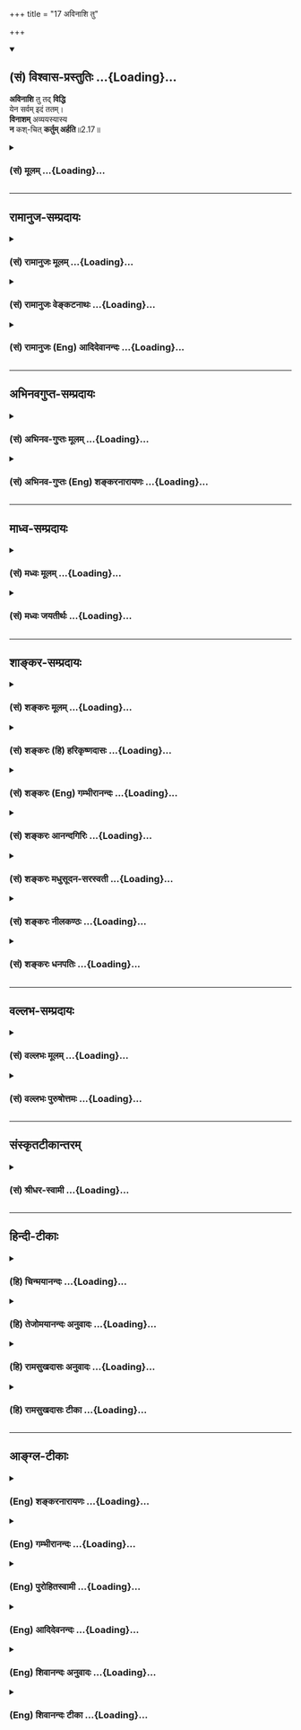 +++
title = "17 अविनाशि तु"

+++
<div class="js_include" newlevelforh1="2" title="(सं) विश्वास-प्रस्तुतिः" unfilled url="/purANam_vaiShNavam/mahAbhAratam/06-bhIShma-parva/03-bhagavad-gItA-parva/saMskRtam/vishvAsa-prastutiH/02_sAnkhya-yogaH_sarva-/17_avinAshi_tu.md">
<details open><summary><h2>(सं) विश्वास-प्रस्तुतिः ...{Loading}...</h2></summary>

**अविनाशि** तु तद् **विद्धि**  
येन सर्वम् इदं ततम्।  
**विनाशम्** अव्ययस्यास्य  
**न** कश्-चित् **कर्तुम् अर्हति**॥2.17॥
</details>
</div>
<div class="js_include collapsed" newlevelforh1="3" title="(सं) मूलम्" unfilled url="/purANam_vaiShNavam/mahAbhAratam/06-bhIShma-parva/03-bhagavad-gItA-parva/saMskRtam/mUlam/02_sAnkhya-yogaH_sarva-/17_avinAshi_tu.md">
<details><summary><h3>(सं) मूलम् ...{Loading}...</h3></summary>

अविनाशि तु तद्विद्धि येन सर्वमिदं ततम्।  
विनाशमव्ययस्यास्य न कश्चित् कर्तुमर्हति।।2.17।।
</details>
</div>


_________________
## रामानुज-सम्प्रदायः
<div class="js_include collapsed" newlevelforh1="3" title="(सं) रामानुजः मूलम्" unfilled url="/purANam_vaiShNavam/mahAbhAratam/06-bhIShma-parva/03-bhagavad-gItA-parva/saMskRtam/rAmAnujaH/mUlam/02_sAnkhya-yogaH_sarva-/17_avinAshi_tu.md">
<details><summary><h3>(सं) रामानुजः मूलम् ...{Loading}...</h3></summary>

2.17 **तद्**  आत्मतत्त्वम्  **अविनाशि**  इति  **विद्धि**   **येन**  आत्मतत्त्वेन चेतनेन तद्-व्यतिरिक्तम्  **इदम्**  अचेतनतत्त्वं  **सर्वं ततं**  व्याप्तम्। व्यापकत्वेन निरतिशय-सूक्ष्मत्वाद् आत्मनो विनाशानर्हस्य तद्व्यतिरिक्तो  न कश्चित्  पदार्थो  विनाशं कर्तुम् अर्हति  तद्-व्याप्यतया तस्मात् स्थूलत्वात्। नाशकं हि शस्त्रं जलाग्नि-वाय्व्-आदिकं नाश्यं व्याप्य शिथिली-करोति। मुद्गरादयः अपि हि वेगवत्-संयोगेन वायुम् उत्पाद्य तद्-द्वारेण नाशयन्ति +++(5 दोषः!)+++, अत आत्मतत्त्वम् अविनाशि। 
</details>
</div>
<div class="js_include collapsed" newlevelforh1="3" title="(सं) रामानुजः वेङ्कटनाथः" unfilled url="/purANam_vaiShNavam/mahAbhAratam/06-bhIShma-parva/03-bhagavad-gItA-parva/saMskRtam/rAmAnujaH/venkaTanAthaH/02_sAnkhya-yogaH_sarva-/17_avinAshi_tu.md">
<details><summary><h3>(सं) रामानुजः वेङ्कटनाथः ...{Loading}...</h3></summary>

।।2.17।। अथ प्राप्यविशेषणतया तदनुवेशात् पुरुषार्थभूतस्य सहसैव
शोकनिवृत्तिहेतोरात्मनित्यत्वस्यनासतः इति श्लोके चरमप्रतिज्ञातस्यापि
बुद्धिस्थक्रमेण प्रथममुपपादनं क्रियते इत्यभिप्रायेणाह
आत्मनस्त्विति। तुशब्देन जननमरणादेः सर्वलोकसाक्षिकत्वात् एतेभ्यो भूतेभ्यः
समुत्थाय तान्येवानु विनश्यति बृ.उ.2।4।12 इति देहसमानयोगक्षेमत्वश्रवणाच्च
कथमात्मनो देहाद्विशेषः। इत्यभिप्रेतम्। एवमपि विशेषोऽस्तीति
श्लोकस्थतुशब्दार्थः। तच्छब्दार्थं नपुंसकतात्पर्यं प्रतिज्ञांशं
तत्राप्याश्रयसाध्यधर्मयोर्भेदं च व्यनक्ति तदात्मतत्त्वमिति। न विनष्टुं
शीलमस्येत्यविनाशि। हेत्वंशप्रतिपादकद्वितीयपादं व्याकुर्वन् सर्वशब्दस्य
वाक्यान्वयौचित्यप्राप्तं सङ्कोचं इदन्त्वनिर्देशस्वारस्यसूचितं बाह्यानां
पराक्त्वं तद्विपर्ययेणात्मनः फलितं चेतनत्वं तत एवाचेतने चेतनस्यात्मत्वेन
व्याप्तिं च गमयति येनेति। चेतनसमुदायेन अचेतनसमुदायः
तिलतैलदारुवह्न्यादिवद्यथांशं व्याप्त इत्यर्थः। यद्वा
सर्वाचेतनानुप्रवेशयोग्यत्वमिह विवक्षितमित्युभयथापि नात्माणुत्वविरोधः।  
अत्रायं प्रयोगः आत्मा शस्त्राद्यधीनविनाशो न भवति तद्व्यापकत्वेन ततः
सूक्ष्मत्वात् यथाऽऽकाशः। व्यतिरेकेण वा यो यदधीनविनाशः स ततः सूक्ष्मो न
भवति यथा वायुविनाश्यो दीपः इति। इमं प्रयोगं व्यञ्जयन्
प्रयोगान्तरपरतयोत्तरार्धं व्याचष्टे
व्यापकत्वेनेति। विनाशानर्हस्येत्यव्ययशब्दार्थः। तस्य
हेतुःनिरतिशयसूक्ष्मत्वादिति। इदं च
निरतिशयसूक्ष्मत्वमचेतनापेक्षया। कश्चित् इत्यस्येश्वरोऽपीति परस्य व्याख्या
स्वदर्शनविरुद्धेत्यभिप्रायेणाह तद्व्यतिरिक्तः कश्चित्पदार्थ इति।
धर्मिनिर्देशोऽयम्। आत्मनो विनाशं कर्तुं नार्हतीति साध्यार्थः। तत्र
हेतुमाह तद्व्याप्यतया तस्मात्स्थूलत्वादिति। तस्मात्स्थूलत्वादित्येव
हेतुः।  
  
तस्यासिद्धिपरिहारायोक्तं तद्व्याप्यतयेति। व्याप्तिपूर्वं दृष्टान्तमाह
नाशकमिति। घटादिनाशकमुद्गरादावनैकान्त्यमाशङ्क्य परिहरति मुद्गरेति।  
अयमभिप्रायः न तावन्मुद्गरादेः संयोगमात्रं घटादिनाशकम्
मुद्गरोपरिस्थापितघटस्य नाशप्रसङ्गात्। नापि वेगमात्रम् असंयोगेऽपि
ध्वंसप्रसङ्गात्। नापि तदुभयमात्रं वेगवत्तृणसंयोगेऽपि प्रसङ्गात्। न च
वेगवद्द्रव्यविशेषसंयोगो नाशकः तस्यैव पृष्ठभागसंयोगे नाशादर्शनात्। अतो
वेगवत्काठिन्यादिविशिष्टद्रव्यविशेषभागविशेषसंयोगविशेष एव नाशक
इत्यविवादम्। तथा च वायुविशेषोत्पत्तिरपि प्रायशः
प्रत्यक्षसिद्धत्वादविवादा। वायोश्च तत्तद्द्रव्यानुप्रवेशेन नाशकत्वं
कठिनतरशब्दाभिघातसङ्क्षोभ्यमाणपदर्थेष्वभ्युपगतम्। एवं सति
क्लृप्तकारणभावस्यात्रापि विद्यमानस्य वायुविशेषस्य नाशहेतुत्वं
अवश्याभ्युपगमनीयम्। स च वायुर्घटाद्यपेक्षया सूक्ष्मः। यत्र तु
वेगाभावेऽप्याक्रमणादिमात्रेण नाशकत्वम् तत्र
मुद्गरावयवनुन्नघटादिद्रव्यावयवविशेषा भागान्तरं स्वस्मात्
स्थूलतरमनुप्रविश्य भिन्दन्ति आक्रमणमूलान्तरवायुनिस्सरणवशाद्वा
वायुपूरितभस्त्रिकाक्रमणादिष्विवेति। अत इति उक्तहेतुद्वयेन
शस्त्रादेरनाशकत्वात्। आत्मनोऽपि सूक्ष्मतरस्य
तन्नाशकस्यान्यस्यादर्शनादीश्वरस्यापि तन्नाशसङ्कल्पाभावादिति भावः।

</details>
</div>
<div class="js_include collapsed" newlevelforh1="3" title="(सं) रामानुजः (Eng) आदिदेवानन्दः" unfilled url="/purANam_vaiShNavam/mahAbhAratam/06-bhIShma-parva/03-bhagavad-gItA-parva/saMskRtam/rAmAnujaH/english/AdidevAnandaH/02_sAnkhya-yogaH_sarva-/17_avinAshi_tu.md">
<details><summary><h3>(सं) रामानुजः (Eng) आदिदेवानन्दः ...{Loading}...</h3></summary>

2.17 Know that the self in its essential nature is imperishable. The whole of insentient matter, which is different (from the self), is pervaded by the self. Because of pervasiveness and extreme subtlety, the self cannot be destroyed; for every entity other than the self is capable of being pervaded by the self, and hence they are grosser than It. Destructive agents like weapons, water, wind, fire etc., pervade the substances to be destroyed and disintegrate them. Even hammers and such other instruments rouse wind through violent contact with the objects and thery destroy their objects. So, the essential nature of the self being subtler than anything else, It is imperishable. (The Lord) now says that the bodies are perishable:

</details>
</div>


_________________
## अभिनवगुप्त-सम्प्रदायः
<div class="js_include collapsed" newlevelforh1="3" title="(सं) अभिनव-गुप्तः मूलम्" unfilled url="/purANam_vaiShNavam/mahAbhAratam/06-bhIShma-parva/03-bhagavad-gItA-parva/saMskRtam/abhinava-guptaH/mUlam/02_sAnkhya-yogaH_sarva-/17_avinAshi_tu.md">
<details><summary><h3>(सं) अभिनव-गुप्तः मूलम् ...{Loading}...</h3></summary>

।।2.18।। यस्तत्त्वदर्शिभिर्दृष्टः स खलु नित्योऽनित्यो वा इत्याशङ्क्याह  
अविनाशि इति। तुश्चार्थे। आत्मा त्वविनाशी।  

</details>
</div>
<div class="js_include collapsed" newlevelforh1="3" title="(सं) अभिनव-गुप्तः (Eng) शङ्करनारायणः" unfilled url="/purANam_vaiShNavam/mahAbhAratam/06-bhIShma-parva/03-bhagavad-gItA-parva/saMskRtam/abhinava-guptaH/english/shankaranArAyaNaH/02_sAnkhya-yogaH_sarva-/17_avinAshi_tu.md">
<details><summary><h3>(सं) अभिनव-गुप्तः (Eng) शङ्करनारायणः ...{Loading}...</h3></summary>

2.17 Avinasi etc \[Here\] tu is in the sense of ca 'and'. So, 'and' the
Soul is not of perishing nature.

</details>
</div>


_________________
## माध्व-सम्प्रदायः
<div class="js_include collapsed" newlevelforh1="3" title="(सं) मध्वः मूलम्" unfilled url="/purANam_vaiShNavam/mahAbhAratam/06-bhIShma-parva/03-bhagavad-gItA-parva/saMskRtam/madhvaH/mUlam/02_sAnkhya-yogaH_sarva-/17_avinAshi_tu.md">
<details><summary><h3>(सं) मध्वः मूलम् ...{Loading}...</h3></summary>







**Sanskrit Commentary By Sri Madhavacharya**

।।2.17।। किं बहुना यद्देशतोऽनन्तं तन्नित्यमेव। वेदाद्यन्यदपीत्याह
अविनाशीति। नापि शापादिना विनाश इत्याह विनाशमिति। अव्ययं च तत्।


</details>
</div>
<div class="js_include collapsed" newlevelforh1="3" title="(सं) मध्वः जयतीर्थः" unfilled url="/purANam_vaiShNavam/mahAbhAratam/06-bhIShma-parva/03-bhagavad-gItA-parva/saMskRtam/madhvaH/jayatIrthaH/02_sAnkhya-yogaH_sarva-/17_avinAshi_tu.md">
<details><summary><h3>(सं) मध्वः जयतीर्थः ...{Loading}...</h3></summary>







**Sanskrit Commentary By Sri Jayatritha**

।।2.17।। अविनाशि तु इति श्लोके सर्वगतस्य नित्यत्वमुच्यते
तत्प्रकृतानुपयुक्तमित्याशङ्क्य पूर्वार्धं तावत्प्रकृतोपयोगं
सूचयन्व्याचष्टे **किं बहुने**ति। वाक्यानामुपासनार्थत्वात् सम्प्रदायस्य
च मूलानिश्चयात् प्रकृतिब्रह्मणो स्वरूपस्यैवासिद्धेः
जीवादन्यस्यानादिनित्यस्याभावात् पुनरन्यस्य व्याप्त्यसिद्धिरित्याशङ्क्य
किं बहुना प्रकृत्यादिस्वरूपसाधनेन किञ्चेदमिदं नित्यमिति बहुना
प्रत्येकमुक्तेन **यद्देशतोऽनन्तं तन्नित्यमेवे**त्येवं
सङ्ग्राहकसङ्गृहीतं वेदादिकं जीवादन्यदप्यस्ति तद्व्याप्तिग्रहणस्थलं
भविष्यतीत्याह भगवानित्यर्थः। वेदशब्देन वर्णा गृह्यन्ते।
**आदि**पदेनाकाशादयः। एतेषां च प्रत्यभिज्ञानादिना नित्यत्वसिद्धिः। ननु
कालावयवाः क्षणादयः सर्वगता अपि न नित्याः सत्यं नह्यत्र व्याप्तिरुच्यते
किन्तु बहूक्तिपरिहारायोपलक्षणमात्रमिति। तुशब्दार्थं एवेति।
तथाप्युत्तरार्धः पुनरुक्त इत्यत आह **नापी**ति। पूर्वं स्वाभाविको नाशो
निषिद्धः अविनाशीति ताच्छीलिकप्रत्ययात्। अत्र तु नैमित्तिकः कश्चित्कर्तुं
नार्हतीति वचनात्। प्रागनुक्तस्य वेदादेरव्ययत्वस्य कथमनुवाद इति अत आह
**अव्ययमि**ति। विधानमेवेदं कैमुत्येन शापादिना विनाशस्याभावं
साधयितुमिति भावः।


</details>
</div>


_________________
## शाङ्कर-सम्प्रदायः
<div class="js_include collapsed" newlevelforh1="3" title="(सं) शङ्करः मूलम्" unfilled url="/purANam_vaiShNavam/mahAbhAratam/06-bhIShma-parva/03-bhagavad-gItA-parva/saMskRtam/shankaraH/mUlam/02_sAnkhya-yogaH_sarva-/17_avinAshi_tu.md">
<details><summary><h3>(सं) शङ्करः मूलम् ...{Loading}...</h3></summary>

।।2.17।। **अविनाशि** न विनष्टुं शीलं यस्येति। तु शब्दः असतो
विशेषणार्थः। **तत् विद्धि** विजानीहि। किम् **येन सर्वम् इदं** जगत्
**ततं** व्याप्तं सदाख्येन ब्रह्मणा साकाशम् आकाशेनेव घटादयः।
**विनाशम्** अदर्शनम् अभावम्। अव्ययस्य न व्येति उपचयापचयौ न याति इति
अव्ययं तस्य अव्ययस्य। नैतत् सदाख्यं ब्रह्म स्वेन रूपेण व्येति व्यभिचरति
निरवयवत्वात् देहादिवत्। नाप्यात्मीयेन आत्मीयाभावात्।  
यथा देवदत्तो धनहान्या व्येति न तु एवं ब्रह्म व्येति। अतः अव्ययस्य
**अस्य** ब्रह्मणः विनाशं **न कश्चित् कर्तुमर्हति** न कश्चित् अत्मानं
विनाशयितुं शक्नोति ईश्वरोऽपि। आत्मा हि ब्रह्म स्वात्मनि च
क्रियाविरोधात्।।  
किं पुनस्तदसत् यत्स्वात्मसत्तां व्यभिचरतीति उच्यते

</details>
</div>
<div class="js_include collapsed" newlevelforh1="3" title="(सं) शङ्करः (हि) हरिकृष्णदासः" unfilled url="/purANam_vaiShNavam/mahAbhAratam/06-bhIShma-parva/03-bhagavad-gItA-parva/saMskRtam/shankaraH/hindI/harikRShNadAsaH/02_sAnkhya-yogaH_sarva-/17_avinAshi_tu.md">
<details><summary><h3>(सं) शङ्करः (हि) हरिकृष्णदासः ...{Loading}...</h3></summary>

।।2.17।। तो जो निस्सन्देह सत् है और सदैव रहता है वह क्या है इसपर कहा जाता
है  
  
नष्ट न होना जिसका स्वभाव है वह अविनाशी है। तु शब्द असत्से सत्की विशेषता
दिखानेके लिये है।  
उसको तू ( अविनाशी ) जान समझ किसको जिस सत् शब्दवाच्य ब्रह्मसे यह आकाशसहित
सम्पूर्ण विश्व आकाशसे घटादिके सदृश व्याप्त है।  
इस अव्ययका अर्थात् जिसका व्यय नहीं होता जो घटताबढ़ता नहीं उसे अव्यय कहते
हैं उसका विनाशअभाव ( करनेके लिये कोई भी समर्थ नहीं है )।  
क्योंकि यह सत् नामक ब्रह्म अवयवरहित होनेके कारण देहादिकी तरह अपने
स्वरूपसे नष्ट नहीं होता अर्थात् इसका व्यय नहीं होता।  
तथा इसका कोई निजी पदार्थ नहीं होनेके कारण निजी पदार्थोंके नाशसे भी इसका
नाश नहीं होता जैसे देवदत्त अपने धनकी हानिसे हानिवाला होता है ऐसे ब्रह्म
नहीं होता।  
इसलिये कहते हैं कि इस अविनाशी ब्रह्मका विनाश करनेके लिये कोई भी समर्थ
नहीं है। कोई भी अर्थात् ईश्वर भी अपने आपका नाश नहीं कर सकता।  
क्योंकि आत्मा ही स्वयं ब्रह्म है और अपने आपमें क्रियाका विरोध है।

</details>
</div>
<div class="js_include collapsed" newlevelforh1="3" title="(सं) शङ्करः (Eng) गम्भीरानन्दः" unfilled url="/purANam_vaiShNavam/mahAbhAratam/06-bhIShma-parva/03-bhagavad-gItA-parva/saMskRtam/shankaraH/english/gambhIrAnandaH/02_sAnkhya-yogaH_sarva-/17_avinAshi_tu.md">
<details><summary><h3>(सं) शङ्करः (Eng) गम्भीरानन्दः ...{Loading}...</h3></summary>

2.17 Tu, but this word is used for distinguishing (reality) from
unreality; tat viddhi, know That; to be avinasi, indestructible, by
nature not subject to destruction; what; (that) yena, by which, by which
Brahman called Reality; sarvam, all; idam, this, the Universe together
with space; is tatam, pervaded, as pot etc. are pervaded by space. Na
kascit, none; arhati, can; kartum, bring about; vinasam, the
destruction, disappearance, nonexistence; asya, of this avyayasya, of
the Immutable, that which does not undergo growth and depletion. By Its
very nature this Brahman called Reality does not suffer mutation,
because, unlike bodies etc., It has no limbs; nor (does It suffer
mutation) by (loss of something) belonging to It, because It has nothing
that is Its own. Brahman surely does not suffer loss like Devadatta
suffering from loss of wealth. Therefore no one can bring about the
destruction of this immutable Brahman. No one, not even God Himself, can
destroy his own Self, because the Self is Brahman. Besides, action with
regard to one's Self is self-contradictory. Which, again, is that
'unreal' that is said to change its own nature; This is being answered:

</details>
</div>
<div class="js_include collapsed" newlevelforh1="3" title="(सं) शङ्करः आनन्दगिरिः" unfilled url="/purANam_vaiShNavam/mahAbhAratam/06-bhIShma-parva/03-bhagavad-gItA-parva/saMskRtam/shankaraH/AnandagiriH/02_sAnkhya-yogaH_sarva-/17_avinAshi_tu.md">
<details><summary><h3>(सं) शङ्करः आनन्दगिरिः ...{Loading}...</h3></summary>







**Sanskrit Commentary By Sri Anandgiri**

।।2.17।। ननु सदिति सामान्यं स्वरूपं वा। प्रथमे तस्य विशेषसापेक्षतया
प्रलयदशायामशेषविशेषविनाशे विनाशः स्यात्। नचात्मादयो विशेषास्तदापि
सन्तीति वाच्यम्। आत्मातिरिक्तानां विशेषाणां
कार्यत्वाङ्गीकारात्प्रलयावस्थायामनवस्थानादात्मनस्तु सामान्यात्मनो
धर्मित्वादुक्तदोषाद् द्वितीये तु स्वरूपस्य व्यावृत्तत्वे
कल्पितत्वाद्विनाशित्वमनुवृत्तत्वे तस्यैव सामान्यतया
प्रागुक्तदोषानुषक्तिरिति मन्वानश्चोदयति **किं** **पुनरिति।**
सामान्यविशेषभावशून्यमखण्डैकरसं सदेवेत्यादिश्रुतिप्रमितं
सर्वविक्रियारहितं वस्तु प्रकृतं सद्विवक्षितमित्युत्तरमाह **उच्यत इति।**
आत्मनः सदात्मनो विनाशराहित्यविज्ञाने सर्वजगद्व्यापकत्वं हेतुमाह
**येनेति।** आत्मनो विनाशाभावे युक्तिमाह **विनाशमिति।** आत्मनो
विनाशमिच्छता स्वतो वा परतो वा नाशस्तस्येष्यते। नाद्य इत्याह
**अविनाशीति।** देहादिद्वैतमसदुच्यते ततः सतो विशेषणं स्वतो
नाशराहित्यम्। तस्य द्योतको निपात इत्याह **तुशब्द इति।**
आकाङ्क्षापूर्वकं विशेष्यं दर्शयति **किमित्यादिना।** विमतमविनाशि
व्यापकत्वादाकाशवत् नहि प्रमितमेवोदाहरणं किंतु प्रसिद्धमपीति भावः। न
द्वितीय इत्याह **विनाशमिति।** न खल्वस्य विनाशं कर्तुं कश्चिदर्हतीति
संबन्धः। विनाशस्य सावशेषत्वनिरवशेषत्वाभ्यां द्वैराश्यमाश्रित्य व्याकरोति
**अदर्शनमिति।** न कश्चिदस्याभावं कर्तुं शक्नोतीत्यत्र हेतुमाह
**अव्ययस्येति।** ब्रह्म हि स्वरूपेण व्येति स्वसंबन्धिना वेति
विकल्प्याद्यं दूषयति **नैतदिति।** नहि निरवयवस्य स्वावयवापचयरूपव्ययः
संभवतीत्यत्र वैधर्म्यदृष्टान्तमाह **देहादिवदिति।** द्वितीयं निरस्यति
**नापीति।** तदेव व्यतिरेकदृष्टान्तेन स्पष्टयति  **यथेति।**
द्विविधेऽपि व्ययायोगे फलितमाह **अत इति।** किञ्च ब्रह्म परतो न
नश्यत्यात्मत्वाद्धटवदित्याह **न कश्चिदिति।**
आत्मत्वहेतोरसिद्धिमुद्धरति **आत्मा हीति।** तादात्म्यश्रुतिरत्र हीति
हेतू क्रियते। अस्तु तर्हि स्वयमेव ब्रह्मात्मनो
नाशकमुद्बन्धनादिदर्शनान्नेत्याह **स्वात्मनीति।**  



</details>
</div>
<div class="js_include collapsed" newlevelforh1="3" title="(सं) शङ्करः मधुसूदन-सरस्वती" unfilled url="/purANam_vaiShNavam/mahAbhAratam/06-bhIShma-parva/03-bhagavad-gItA-parva/saMskRtam/shankaraH/madhusUdana-sarasvatI/02_sAnkhya-yogaH_sarva-/17_avinAshi_tu.md">
<details><summary><h3>(सं) शङ्करः मधुसूदन-सरस्वती ...{Loading}...</h3></summary>







**Sanskrit Commentary By Sri Madhusudan Saraswati**

।।2.17।। नन्वेतादृशस्य सतो ज्ञानाद्भेदे
परिच्छिन्नत्वापत्तेर्ज्ञानात्मकत्वमभ्युपेयं तच्चानाध्यासिकम् अन्यथा
जडत्वापत्तेः। तथाचानाध्यासिकज्ञानरूपस्य सतो
धात्वर्थत्वादुत्पत्तिविनाशवत्त्वं घटज्ञानमुत्पन्नं घटज्ञानं नष्टमिति
प्रतीतेश्च। एवंचाहं घटं जानामीति प्रतीतेस्तस्य साश्रयत्वं सविषयत्वं चेति
देशकालवस्तुपरिच्छिन्नत्वात्स्फुरणस्य कथं तद्रूपस्य सतो
देशकालवस्तुपरिच्छेदशून्यत्वमित्याशङ्क्याह विनाशो देशतः कालतो वस्तुतो वा
परिच्छेदः सोऽस्यास्तीति विनाशि परिच्छिन्नं तद्विलक्षणमविनाशि
सर्वप्रकारपरिच्छेदशून्यं तु एव तत् सद्रूपं स्फुरणं त्वं विद्धि जानीहि।
किं तत्। येन सद्रूपेण स्फुरणेनैकेन नित्येन विभुना सर्वमिदं दृश्यजातं
स्वतः सत्तास्फूर्तिशून्यं ततं व्याप्तं स्वसत्तास्फूर्त्यध्यासेन
रज्जुशकलेनेव सर्पधारादि स्वस्मिन्समावेशितं तदविनाश्येव विद्धीत्यर्थः।
कस्मात्। यस्मात् विनाशं परिच्छेदं अव्ययस्यापरिच्छिन्नस्यापरोक्षस्य
सर्वानुस्यूतस्य स्फुरणरूपस्य सतः कश्चित् कोऽप्याश्रयो वा विषयो वा
इन्द्रियसंनिकर्षादिरूपो हेतुर्वा न कर्तुमर्हति समर्थो न भवति
कल्पितस्याकल्पितपरिच्छेदकतायोगात् आरोपमात्रे चेष्टापत्तेः। अहं घटं
जानामीत्यत्र ह्यहंकार आश्रयतया भासते घटस्तु विषयतया। उत्पत्तिविनाशवती
काचिदहंकारवृत्तिस्तु सर्वतो विप्रसृतस्य सतः स्फुरणस्य व्यञ्जकतया
आत्ममनोयोगस्य परैरपि ज्ञानहेतुत्वाभ्युपगमात् तदुत्पत्तिविनाशेनैव च
तदुपहिते स्फुरणरूपे सत्युत्पत्तिविनाशप्रतीत्युपपत्तेर्नैकस्य स्फुरणस्य
स्वत उत्पत्तिविनाशकल्पनाप्रसङ्गः ध्वन्यवच्छेदेन
शब्दवद्धटाद्यवच्छेदेनाकाशवच्च। अहंकारस्तु तस्मिन्नध्यस्तोऽपि तदाश्रयतया
भासते तद्वृत्तितादात्म्याध्यासात् सुषुप्तावहंकाराभावेऽपि
तद्वासनावासिताज्ञानभासकस्य चैतन्यस्य स्वतःस्फुरणात् अन्यथैतावन्तं कालमहं
किमपि नाज्ञासिषमिति सुषुप्तोत्थितस्य स्मरणं न स्यात्। नचोत्थितस्य
ज्ञानाभावानुमितिरियमिति वाच्यम्।
सुषुप्तिकालरूपपक्षाज्ञानाल्लिङ्गासंभवाच्चास्मरणादेर्व्यभिचारित्वात्
स्मरणाजनकनिर्विकल्पकाद्यभावासाधकत्वाच्च। ज्ञानसामग्र्यभावस्य
चान्योन्याश्रयग्रस्तत्वात्। तथाच श्रुतिःयद्वै तन्न पश्यति पश्यन्वै
तद्द्रष्टव्यं न पश्यति नहि द्रष्टुर्दृष्टेर्विपरिलोपो
विद्यतेऽविनाशित्वात् इत्यादिः। सुषुप्तौ स्वप्रकाशस्फुरणसद्भावं
तन्नित्यतया दर्शयति। एवं घटादिर्विषयोऽपि तदज्ञातावस्थाभासके स्फुरणे
कल्पितः। य एव प्रागज्ञातः स एवेदानीं मया ज्ञात इति प्रत्यभिज्ञानात्।
अज्ञातज्ञापकत्वं हि प्रामाण्यं सर्वतन्त्रसिद्धान्तः। यथार्थानुभवः
प्रमेति वदद्भिस्तार्किकैरपि ज्ञातज्ञापिकायाः स्मृतेर्व्यावर्तकमनुभवपदं
प्रयुञ्जानैरेतदभ्युपगमात्। अज्ञातत्वं च घटादेर्न चक्षुरादिना
परिच्छिद्यते
तत्रासामर्थ्यात्तज्ज्ञानोत्तरकालमज्ञानस्यानुवृत्तिप्रसङ्गाच्च।
नाप्यनुमानेन लिङ्गाभावात्। नहीदानीं ज्ञातत्वेन प्रागज्ञातत्वमनुमातुं
शक्यं धारावाहिकानेकज्ञानविषये व्यभिचारात्। इदानीमेव ज्ञातत्वं तु
प्रागज्ञातत्वे सतीदानीं ज्ञातत्वरूपं साध्याविशिष्टत्वादसिद्धम्।
नचाज्ञातावस्थाज्ञानमन्तरेण ज्ञानं प्रति घटादेर्हेतुता ग्रहीतुं शक्यते
पूर्ववर्तित्वाग्रहात् घटं न जानामीति सार्वलौकिकानुभवविरोधश्च।
तस्मादज्ञातं स्फुरणं भासमानं स्वाध्यस्तं घटादिकं भासयतीति घटादीनामज्ञाते
स्फुरणे कल्पितत्वसिद्धिः। अन्यथा
घटादेर्जडत्वेनाज्ञातत्वतद्भानयोरनुपपत्तेः स्फुरणं चाज्ञातं
स्वाध्यस्तेनैवाज्ञानेनेति स्वयमेव भगवान्वक्ष्यतिअज्ञानेनावृतं ज्ञानं तेन
मुह्यन्ति जन्तवः इत्यत्र। एतेन विभुत्वं सिद्धम्। तथाच
श्रुतिःमहद्भूतमनन्तमपारं विज्ञानघन एव इतिसत्यं ज्ञानमनन्तम् इति च
ज्ञानस्य महत्त्वमनन्तत्वं च दर्शयति। महत्त्वं स्वाध्यस्तसर्वसंबन्धित्वं
अनन्तत्वं त्रिविधपरिच्छेदशून्यत्वमिति विवेकः। एतेन शून्यवादोऽपि
प्रत्युक्तः निरधिष्ठानभ्रमायोगान्निरवधिबाधायोगाच्च। तथाच
श्रुतिःपुरुषान्न परं किंचित्सा काष्ठा सा परा गतिः इति सर्वबाधावधिं
पुरुषं परिशिनष्टि। उक्तंच भाष्यकारैःसर्वं विनश्यद्वस्तुजातं पुरुषान्तं
विनश्यति पुरुषो विनाशहेत्वभावान्न विनश्यति इति। एतेन क्षणिकवादोऽपि
परास्तः। अबाधितप्रत्यभिज्ञानादन्यदृष्टान्यस्मरणाद्यनुपपत्तेश्च।
तस्मादेकस्य सर्वानुस्यूतस्य स्वप्रकाशस्फुरणरूपस्य सतः  
  
सर्वप्रकारपरिच्छेदशून्यत्वादुपपन्नं नाभावो विद्यते सत इति।


</details>
</div>
<div class="js_include collapsed" newlevelforh1="3" title="(सं) शङ्करः नीलकण्ठः" unfilled url="/purANam_vaiShNavam/mahAbhAratam/06-bhIShma-parva/03-bhagavad-gItA-parva/saMskRtam/shankaraH/nIlakaNThaH/02_sAnkhya-yogaH_sarva-/17_avinAshi_tu.md">
<details><summary><h3>(सं) शङ्करः नीलकण्ठः ...{Loading}...</h3></summary>

।।2.17।। यस्याभावो नास्ति तस्य सतः सत्त्वे किं मानमित्याशङ्क्याह
**अविनाशीति।** तच्छब्देन प्रकृतं सत् परामृश्यते। येन सता इदं सर्वं
वियदादि ततं व्याप्तम्। घटः सन्पटः सन्निति सर्वस्य सदभेदानुभवात्। यथा घटो
मृत् शरावो मृदिति घटादीनां मृदभेदानुभवान्मृदुपादानकत्वं तद्वत्सर्वस्यापि
सदुपादानकत्वं बोध्यम्। ननु मृद्वत्सदपि किं विकारवद्भवतीत्याशङ्क्याह
**अविनाशीति।** तत् सत् अविनाशि विद्धि। अयमर्थः
पूर्वावस्थापरित्यागोऽत्र विनाशः। मृद्धि पिण्डाकारतां त्यक्त्वा घटीभवति
अतः सा विनाशशीला। विकारधाराश्रयत्वात्। ब्रह्म तु न तथा किं तर्हि
रज्जुवत्स्वयमविनश्यदेव कार्याकारं भवति। स्वकीये च सत्तास्फुरणे
कार्येऽर्पयति। अतोऽविनाशि। तथा च श्रुतयःअजायमानो बहुधा विजायतेजात एव न
जायते को न्वेनं जनयेत्पुनः। अजायमानः जन्माख्यं विकारमलभमानोऽपि विजायते
वियदादिरूपेणाविर्भवति। तथा लोकदृष्ट्या जातो घटादिः परमार्थदृष्ट्या न
जायते। परिणाम्युपादानस्याभावात्। मृदादेस्तु स्वाप्नमृदादिवत्तुच्छत्वात्।
अत एनं घटादिं को नु जनयेन्न कोऽपि। कुतस्तर्हि भासत इति चेत्
रज्जूरगादिवदिति दत्तोत्तरमेतत्। तथाप्राणा वै सत्यं तेषामेष सत्यन्तस्य
भासा सर्वमिदं विभाति इति सतः सत्यत्वेन प्राणोपलक्षितस्य प्रपञ्चस्य
सत्यत्वं सतो भानमेव प्रपञ्चस्य भानमिति। तथा च प्रपञ्चगते सत्तास्फूर्ति
सतः सत्त्वे प्रमाणमित्यर्थः। श्रुतिश्चअन्नेन सोम्य शुङ्गेनापोमूलमन्विच्छ
अद्भिः सोम्य शुङ्गेन तेजोमूलमन्विच्छ तेजसा सोम्य शुङ्गेन सन्मूलमन्विच्छ
सन्मूलाः सोम्येमाः प्रजाः सदायतनाः सत्प्रतिष्ठाः इति सतो जगदुपादानत्वं
कार्यलिङ्गेन द्रढयति। सतोऽविनाशित्वं च विनाशहेत्वभावादित्याह
**विनाशमिति।** न व्येति नापक्षीयत इत्यव्ययम्। एतेन सर्वविकारशून्यस्य
विनाशो नास्तीत्यर्थः। अपक्षयो हि जन्मादिविकारवत् एव भवतीति स एवात्र
सर्वविकारोपलक्षणतया बोध्यः। न कश्चिदित्यनेन तदन्यस्य विनाशहेतोरभावो
दर्शितः। द्वितीयाद्वै भयं भवति इति श्रुतेः।

</details>
</div>
<div class="js_include collapsed" newlevelforh1="3" title="(सं) शङ्करः धनपतिः" unfilled url="/purANam_vaiShNavam/mahAbhAratam/06-bhIShma-parva/03-bhagavad-gItA-parva/saMskRtam/shankaraH/dhanapatiH/02_sAnkhya-yogaH_sarva-/17_avinAshi_tu.md">
<details><summary><h3>(सं) शङ्करः धनपतिः ...{Loading}...</h3></summary>

।।2.17।। किं तत्सदित्याकाङ्क्षायामाह **अविनाशि त्विति।** न विनष्टुं
शीलमस्येति तत् जानीहि। तुशब्दोऽसतो व्यावृत्त्यर्थः। किं येनेदं सर्वं
व्याप्तं निरवयवत्वात् स्वरुपेण देहादिवत् आत्मीयाभावात् धनादिहान्या
देवदत्तवच्च न व्येतीत्यव्ययं तस्यास्याव्ययस्य ब्रह्मणः स्वस्वरुपस्य
विनाशमभावं बाधं न कश्चित् ईश्वरोऽपि कर्तुमर्हति शक्नोति। स्वात्मनि
क्रियाविरोधात्। ननु नन्वेतादृशस्य सतो
ज्ञानाद्भेदेपरिच्छिन्नत्वापत्तेर्ज्ञानात्मकत्वसभ्युपेयं तच्चानाध्यासिकं
अन्यथा जडत्वापत्तेः। तथा चानाध्यासिकज्ञानरुपस्य सतो
धात्वर्थत्वादुत्पत्तिविनाशवत्त्वं घटज्ञानमुत्पन्नं घटज्ञानं नष्टमिति
प्रतीतेश्च। एवं चाहं घटं जानामीति प्रतीतेस्तस्य साश्रयत्वं सविषयत्वं
चेति देशकालवस्तुपरिच्छिन्नत्वास्फुरणस्य कथं तद्रूपस्य सतो
देशकालवस्तुपरिच्छिन्नशून्यत्वमित्याशङक्याह **अविनाशि।**
त्रिविधपरिच्छेदशून्यं तु एव तत्सद्रूपं स्फुरणं विद्धि। किं तत्। येनेदं
सर्वं ततं रज्जुशकलेनेव सर्पधारादि स्वस्मिन्समावेशितं यस्माद्विनाशं
परिच्छेदमव्ययस्यापरिच्छिन्नस्यास्य कोऽप्याश्रयो वा विषयो वा
इन्द्रियसंनिकर्षादिरुपो हेतुर्वा न कर्तुमर्हतीति। भाष्यकृद्भिः कुतो न
व्याख्यातमितिचेन्मूलाक्षरैरुक्तशङ्कोत्तरस्य घटादिज्ञानस्य
व्यावृत्त्यात्मकस्यात्मन्यध्यस्तत्वेऽपि तस्य स्वप्रकाशत्वान्न जडत्वं
व्यावृत्त्योदेरुत्पत्त्यादिमत्त्वेऽपि तस्य न
तत्त्वमित्येवमादिरुपस्याप्रतीतेः उत्तरत्रान्तवन्त इमे देहा इत्यस्य
स्थानेऽन्तवत्य इमा वृत्तय इति वक्तव्यत्वापत्तेः। एतेषां नाशो
भविष्यतीत्यर्जुनस्य
भ्रमनिराकरणायात्मसंसृष्टदेहाद्यसत्यत्वप्रतिपादनस्यावश्यकत्वेनाश्रयत्वेत्यादेरार्थिकत्वाच्चेति
गृहाण। किंच शुक्त्यध्यस्तरजतज्ञानस्य
कल्पितत्वत्सदव्यस्तघटादिज्ञानस्याप्यध्यस्तत्वेन कल्पितत्वस्य
सद्बुद्धिरसद्बुद्धिरित्यादिभाष्येण
प्रदर्शितत्वादुक्तशङ्कानुत्थानमित्यभिप्रेत्याचार्यैरेवं न व्याख्यातमिति
दिक्।

</details>
</div>


_________________
## वल्लभ-सम्प्रदायः
<div class="js_include collapsed" newlevelforh1="3" title="(सं) वल्लभः मूलम्" unfilled url="/purANam_vaiShNavam/mahAbhAratam/06-bhIShma-parva/03-bhagavad-gItA-parva/saMskRtam/vallabhaH/mUlam/02_sAnkhya-yogaH_sarva-/17_avinAshi_tu.md">
<details><summary><h3>(सं) वल्लभः मूलम् ...{Loading}...</h3></summary>







**Sanskrit Commentary By Sri Vallabhacharya**

।।2.17।। क्षयविनाशौ निराकरोति अविनाशीति। पुनः तदात्मवस्तु अविनाशि विद्धि।
किम्भूतं येन सर्वमिदं देहादि विश्वं ततं व्याप्तं असदपि विनश्यदवस्थमपि
सदिति व्यवह्रियते। अव्ययस्य क्षयरहितस्यास्योपलभ्यमानस्य
तदुत्तरतोप्यदृश्यमानं विनाशं कर्त्तुं कश्चिज्जनः शस्त्राग्न्यादिभिश्च
नार्हति।


</details>
</div>
<div class="js_include collapsed" newlevelforh1="3" title="(सं) वल्लभः पुरुषोत्तमः" unfilled url="/purANam_vaiShNavam/mahAbhAratam/06-bhIShma-parva/03-bhagavad-gItA-parva/saMskRtam/vallabhaH/puruShottamaH/02_sAnkhya-yogaH_sarva-/17_avinAshi_tu.md">
<details><summary><h3>(सं) वल्लभः पुरुषोत्तमः ...{Loading}...</h3></summary>

।।2.17।। नन्वलौकिकत्वाद्देहनाशो मास्तु। परं
तत्सम्बन्धिसमर्पितसेवाद्युपयुक्तपदार्थानां नाशः स्यात् तदर्थमुत्कटपापभयं
भवतीति शोचामि इति चेत्तत्राह अविनाशि त्विति। येन भावात्मकभगवदीयदेहेनेदं
सर्वं ततं व्याप्तं सेवादियोग्यं वस्तु तदलौकिकं शरीरं अविनाशि नाशरहितं
विद्धि जानीहि। तुशब्दो नाशसम्भावनाव्यावृत्तिं ज्ञापयति। अस्याव्ययस्य
स्वरूपस्य विनाशं कश्चित् पापाद्युपाधिजन्यकालादिः कर्तुं नार्हति न
समर्थोऽस्तीत्यर्थः।

</details>
</div>


_________________
## संस्कृतटीकान्तरम्
<div class="js_include collapsed" newlevelforh1="3" title="(सं) श्रीधर-स्वामी" unfilled url="/purANam_vaiShNavam/mahAbhAratam/06-bhIShma-parva/03-bhagavad-gItA-parva/saMskRtam/shrIdhara-svAmI/02_sAnkhya-yogaH_sarva-/17_avinAshi_tu.md">
<details><summary><h3>(सं) श्रीधर-स्वामी ...{Loading}...</h3></summary>







**Sanskrit Commentary By Sri Sridhara Swami**

।।2.17।। तत्र सत्स्वभावमविनाशि वस्तु सामान्येनोक्तं विशेषतो दर्शयति
**अविनाशीति।** येन सर्वमिदमागमापायधर्मकं देहादिततं तत्साक्षित्वेन
व्याप्तम्। तत्तु आत्मस्वरूपमविनाशि विनाशशून्यं विद्धि जानीहि। तत्र
हेतुमाह **विनाशमिति।**  



</details>
</div>


_________________
## हिन्दी-टीकाः
<div class="js_include collapsed" newlevelforh1="3" title="(हि) चिन्मयानन्दः" unfilled url="/purANam_vaiShNavam/mahAbhAratam/06-bhIShma-parva/03-bhagavad-gItA-parva/hindI/chinmayAnandaH/02_sAnkhya-yogaH_sarva-/17_avinAshi_tu.md">
<details><summary><h3>(हि) चिन्मयानन्दः ...{Loading}...</h3></summary>

।।2.17।। समस्त जगत् को जो व्याप्त किये हुये है और इस दृश्यमान अनुभव में
आने वाले जगत् का जो अधिष्ठान है वह सत् है। मिट्टी के बने अनेक प्रकार के
पात्र होते हैं जिनके विभिन्न उपयोगों के कारण अथवा उनमें रखी वस्तुओं के
कारण उनके विभिन्न नाम होते हैं परंतु विविध आकारों के होने पर भी वे सब एक
मिट्टी के ही बने होते हैं जो सब आकारों में व्याप्त होती है और जिसके बिना
किसी भी पात्र का अस्तित्व सिद्ध नहीं हो सकता। उन सब की उत्पत्ति स्थिति
और लय मिट्टी में ही है। अत उनमें मिट्टी ही वास्तव में सत्य है।  
इसी प्रकार यह नित्य परिवर्तनशील जगत् नित्य अविनाशी तत्त्व से व्याप्त है
और भगवान् कहते हैं कि इस तत्त्व का विनाश कदापि सम्भव नहीं है।  
  
तब फिर असत् क्या है जिसका अस्तित्व नित्य नहीं है सुनो

</details>
</div>
<div class="js_include collapsed" newlevelforh1="3" title="(हि) तेजोमयानन्दः अनुवादः" unfilled url="/purANam_vaiShNavam/mahAbhAratam/06-bhIShma-parva/03-bhagavad-gItA-parva/hindI/tejomayAnandaH/anuvAdaH/02_sAnkhya-yogaH_sarva-/17_avinAshi_tu.md">
<details><summary><h3>(हि) तेजोमयानन्दः अनुवादः ...{Loading}...</h3></summary>

।।2.17।। उस वस्तु को तुम अविनाशी जानों, जिससे यह सम्पूर्ण जगत् व्याप्त
है। इस अव्यय का नाश करने में कोई भी समर्थ नहीं है।।

</details>
</div>
<div class="js_include collapsed" newlevelforh1="3" title="(हि) रामसुखदासः अनुवादः" unfilled url="/purANam_vaiShNavam/mahAbhAratam/06-bhIShma-parva/03-bhagavad-gItA-parva/hindI/rAmasukhadAsaH/anuvAdaH/02_sAnkhya-yogaH_sarva-/17_avinAshi_tu.md">
<details><summary><h3>(हि) रामसुखदासः अनुवादः ...{Loading}...</h3></summary>

।।2.17।। अविनाशी तो उसको जान, जिससे यह सम्पूर्ण संसार व्याप्त है। इस
अविनाशीका विनाश कोई भी नहीं कर सकता।

</details>
</div>
<div class="js_include collapsed" newlevelforh1="3" title="(हि) रामसुखदासः टीका" unfilled url="/purANam_vaiShNavam/mahAbhAratam/06-bhIShma-parva/03-bhagavad-gItA-parva/hindI/rAmasukhadAsaH/TIkA/02_sAnkhya-yogaH_sarva-/17_avinAshi_tu.md">
<details><summary><h3>(हि) रामसुखदासः टीका ...{Loading}...</h3></summary>

।।2.17।।***व्याख्या--*****'अविनाशि तु तद्विद्धि'--**पूर्वश्लोकमें जो
सत्-असत् की बात कही थी, उसमेंसे पहले **'सत्'**की व्याख्या करनेके लिये
यहाँ**'तु'**पद आया है।  
'उस अविनाशी तत्त्वको तू समझ'--ऐसा कहकर भगवान्ने उस तत्वको परोक्ष बताया
है। परोक्ष बतानेमें तात्पर्य है कि इदंतासे दीखनेवाले इस सम्पूर्ण
संसारमें वह परोक्ष तत्त्व ही व्याप्त है, परिपूर्ण है। वास्तवमें जो
परिपूर्ण है, वही 'है' और जो सामने संसार दीख रहा है, यह 'नहीं' है।  
यहाँ **'तत्'**पदसे सत्त-त्त्वको परोक्षरीतिसे कहनेका तात्पर्य यह नहीं है
कि वह तत्त्व बहुत दूर है; किन्तु वह इन्द्रियों और अन्तःकरणका विषय नहीं
है, इसलिये उसको परोक्षरीतिसे कहा गया है।  
**'येन सर्वमिदं ततम् (टिप्पणी प'₀ 57.1)--**जिसको परोक्ष कहा है उसीका
वर्णन करते हैं कि यह सब-का-सब संसार उस नित्य-तत्त्वसे व्याप्त है। जैसे
सोनेसे बने हुए गहनोंमें सोना, लोहेसे बने हुए अस्त्र-शस्त्रोंमें लोहा,
मिट्टीसे बने हुए बर्तनोंमें मिट्टी और जलसे बनी हुई बर्फमें जल ही व्याप्त
(परिपूर्ण) है, ऐसे ही संसारमें वह सत्त-त्त्व ही व्याप्त है। अतः
वास्तवमें इस संसारमें वह सत्त-त्त्व ही जाननेयोग्य है।  
**'विनाशमव्ययस्यास्य न कश्चित्कर्तुमर्हति'--**यह शरीरी अव्यय **(टिप्पणी
प₀ 57.2)** अर्थात् अविनाशी है। इस अविनाशीका कोई विनाश कर ही नहीं सकता।
परन्तु शरीर विनाशी है-- क्योंकि वह नित्य-निरन्तर विनाशकी तरफ जा रहा है।
अतः इस विनाशीके विनाशको कोई रोक ही नहीं सकता। तू सोचता है कि मैं युद्ध
नहीं करूँगा तो ये नहीं मरेंगे, पर वास्तवमें तेरे युद्ध करनेसे अथवा न
करनेसे इस अविनाशी और विनाशी तत्त्वमें कुछ फरक नहीं पड़ेगा अर्थात्
अविनाशी तो रहेगा ही और विनाशीका नाश होगा ही।  
यहाँ **'अस्य'**पदसे सत्त-त्त्वको इदंतासे कहनेका तात्पर्य है कि
प्रतिक्षण बदलनेवाले शरीरोंमें जो सत्ता दीखती है, वह इसी सत्त-त्त्वकी ही
है। 'मेरा शरीर है और मैं शरीरधारी हूँ'--ऐसा जो अपनी सत्ताका ज्ञान है,
उसीको लक्ष्य करके भगवान्ने यहाँ**'अस्य'**पद दिया है।

</details>
</div>


_________________
## आङ्ग्ल-टीकाः
<div class="js_include collapsed" newlevelforh1="3" title="(Eng) शङ्करनारायणः" unfilled url="/purANam_vaiShNavam/mahAbhAratam/06-bhIShma-parva/03-bhagavad-gItA-parva/english/shankaranArAyaNaH/02_sAnkhya-yogaH_sarva-/17_avinAshi_tu.md">
<details><summary><h3>(Eng) शङ्करनारायणः ...{Loading}...</h3></summary>

2.17. And know That to be destructionsless, by Which all this (universe)
is pervaded; no one is capable of causing destruction to this changeless One.

</details>
</div>
<div class="js_include collapsed" newlevelforh1="3" title="(Eng) गम्भीरानन्दः" unfilled url="/purANam_vaiShNavam/mahAbhAratam/06-bhIShma-parva/03-bhagavad-gItA-parva/english/gambhIrAnandaH/02_sAnkhya-yogaH_sarva-/17_avinAshi_tu.md">
<details><summary><h3>(Eng) गम्भीरानन्दः ...{Loading}...</h3></summary>

2.17 But know That to be indestructible by which all this is pervaded.
None can bring about the destruction of this Immutable.

</details>
</div>
<div class="js_include collapsed" newlevelforh1="3" title="(Eng) पुरोहितस्वामी" unfilled url="/purANam_vaiShNavam/mahAbhAratam/06-bhIShma-parva/03-bhagavad-gItA-parva/english/purohitasvAmI/02_sAnkhya-yogaH_sarva-/17_avinAshi_tu.md">
<details><summary><h3>(Eng) पुरोहितस्वामी ...{Loading}...</h3></summary>

2.17 The Spirit, which pervades all that we see, is imperishable.
Nothing can destroy the Spirit.

</details>
</div>
<div class="js_include collapsed" newlevelforh1="3" title="(Eng) आदिदेवनन्दः" unfilled url="/purANam_vaiShNavam/mahAbhAratam/06-bhIShma-parva/03-bhagavad-gItA-parva/english/AdidevanandaH/02_sAnkhya-yogaH_sarva-/17_avinAshi_tu.md">
<details><summary><h3>(Eng) आदिदेवनन्दः ...{Loading}...</h3></summary>

2.17 Know That to be indestructible by which all this is pervaded. None can cause the destruction of This Immutable.

</details>
</div>
<div class="js_include collapsed" newlevelforh1="3" title="(Eng) शिवानन्दः अनुवादः" unfilled url="/purANam_vaiShNavam/mahAbhAratam/06-bhIShma-parva/03-bhagavad-gItA-parva/english/shivAnandaH/anuvAdaH/02_sAnkhya-yogaH_sarva-/17_avinAshi_tu.md">
<details><summary><h3>(Eng) शिवानन्दः अनुवादः ...{Loading}...</h3></summary>

2.17 Know that to be indestructible, by Which all this is pervaded. None can cause the destruction of That, the Imperishable.

</details>
</div>
<div class="js_include collapsed" newlevelforh1="3" title="(Eng) शिवानन्दः टीका" unfilled url="/purANam_vaiShNavam/mahAbhAratam/06-bhIShma-parva/03-bhagavad-gItA-parva/english/shivAnandaH/TIkA/02_sAnkhya-yogaH_sarva-/17_avinAshi_tu.md">
<details><summary><h3>(Eng) शिवानन्दः टीका ...{Loading}...</h3></summary>







**English Commentary By Swami Sivananda**

2.17 अविनाशि indestructible; तु indeed; तत् That; विद्धि know (thou);
येन by which; सर्वम् all; इदम् this; ततम् is pervaded; विनाशम्
destruction; अव्ययस्य अस्य of this Imperishable; न not; कश्चित् anyone;
कर्तुम् to do; अर्हति is able.Commentary -- Brahman or Atman pervades all the objects like ether. Even if the pot is broken; the ether that is within and without the pot cannot be destroyed. Even so; if the bodies and all other objects perish; Brahman or the Self that pervades them cannot perish. It is the living Truth; Sat.Brahman has no parts. There cannot be either increase or diminution in Brahman. People are ruined by loss of wealth. But Brahman does not suffer any loss in that way. It is inexhaustible. Therefore; none can bring about the disappearance or destruction of the Self. It always exists. It is always allfull and selfcontained. It is Existence Absolute. It is immutable.


</details>
</div>
